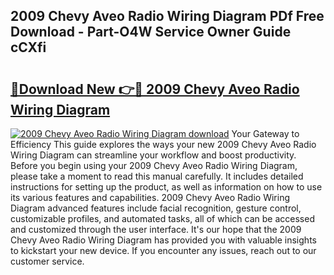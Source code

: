 ## 2009 Chevy Aveo Radio Wiring Diagram PDf Free Download - Part-O4W Service Owner Guide cCXfi

# <h2><a href="http://dfnzzpk.blite.top/?on=2009+Chevy+Aveo+Radio+Wiring+Diagram">🔗Download New 👉🔴 2009 Chevy Aveo Radio Wiring Diagram</a></h2>

[![2009 Chevy Aveo Radio Wiring Diagram download](https://i.imgur.com/lujVjoI.png)](http://dfnzzpk.blite.top/?on=2009+Chevy+Aveo+Radio+Wiring+Diagram)
Your Gateway to Efficiency This guide explores the ways your new 2009 Chevy Aveo Radio Wiring Diagram can streamline your workflow and boost productivity. Before you begin using your 2009 Chevy Aveo Radio Wiring Diagram, please take a moment to read this manual carefully. It includes detailed instructions for setting up the product, as well as information on how to use its various features and capabilities. 2009 Chevy Aveo Radio Wiring Diagram advanced features include facial recognition, gesture control, customizable profiles, and automated tasks, all of which can be accessed and customized through the user interface. It's our hope that the 2009 Chevy Aveo Radio Wiring Diagram has provided you with valuable insights to kickstart your new device. If you encounter any issues, reach out to our customer service.
